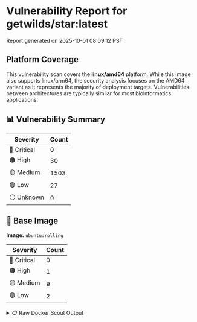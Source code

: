 # Vulnerability Report for getwilds/star:latest

Report generated on 2025-10-01 08:09:12 PST

## Platform Coverage

This vulnerability scan covers the **linux/amd64** platform. While this image also supports linux/arm64, the security analysis focuses on the AMD64 variant as it represents the majority of deployment targets. Vulnerabilities between architectures are typically similar for most bioinformatics applications.

## 📊 Vulnerability Summary

| Severity | Count |
|----------|-------|
| 🔴 Critical | 0 |
| 🟠 High | 30 |
| 🟡 Medium | 1503 |
| 🟢 Low | 27 |
| ⚪ Unknown | 0 |

## 🐳 Base Image

**Image:** `ubuntu:rolling`

| Severity | Count |
|----------|-------|
| 🔴 Critical | 0 |
| 🟠 High | 1 |
| 🟡 Medium | 9 |
| 🟢 Low | 2 |

<details>
<summary>📋 Raw Docker Scout Output</summary>

```text
Target     │  getwilds/star:latest  │    0C    30H   1503M    27L   
    digest   │  c7b3c6c7cabc                  │                               
  Base image │  ubuntu:rolling                │    0C     1H     9M     2L    

What's next:
    View vulnerabilities → docker scout cves getwilds/star:latest
    Include policy results in your quickview by supplying an organization → docker scout quickview getwilds/star:latest --org <organization>
```
</details>
